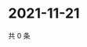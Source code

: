 # 2021-11-21

共 0 条

<!-- BEGIN WEIBO -->
<!-- 最后更新时间 Sun Nov 21 2021 02:16:05 GMT+0800 (China Standard Time) -->

<!-- END WEIBO -->
